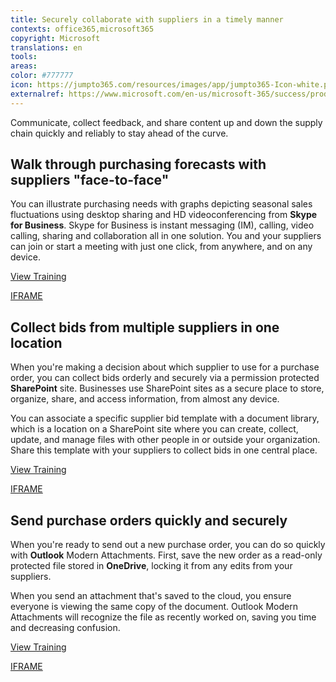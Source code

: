 ```yaml
---
title: Securely collaborate with suppliers in a timely manner
contexts: office365,microsoft365
copyright: Microsoft
translations: en
tools: 
areas: 
color: #777777
icon: https://jumpto365.com/resources/images/app/jumpto365-Icon-white.png
externalref: https://www.microsoft.com/en-us/microsoft-365/success/productivitylibrary/securely-collaborate-with-suppliers-in-a-timely-manner
---
```

Communicate, collect feedback, and share content up and down the supply chain quickly and reliably to stay ahead of the curve.


## Walk through purchasing forecasts with suppliers "face-to-face"

You can illustrate purchasing needs with graphs depicting seasonal sales fluctuations using desktop sharing and HD videoconferencing from **Skype for Business**. Skype for Business is instant messaging (IM), calling, video calling, sharing and collaboration all in one solution. You and your suppliers can join or start a meeting with just one click, from anywhere, and on any device.

[View Training](https://support.office.com/en-US/article/Share-your-screen-in-Skype-for-Business-2d436dc9-d092-4ef1-83f1-dd9f7a7cd3fc)

[IFRAME](https://www.microsoft.com/en-us/videoplayer/embed/RE1Tmri)

## Collect bids from multiple suppliers in one location

When you're making a decision about which supplier to use for a purchase order, you can collect bids orderly and securely via a permission protected **SharePoint** site. Businesses use SharePoint sites as a secure place to store, organize, share, and access information, from almost any device.

You can associate a specific supplier bid template with a document library, which is a location on a SharePoint site where you can create, collect, update, and manage files with other people in or outside your organization. Share this template with your suppliers to collect bids in one central place.

[View Training](https://support.office.com/en-US/article/What-is-SharePoint-97b915e6-651b-43b2-827d-fb25777f446f)

[IFRAME](https://www.microsoft.com/en-us/videoplayer/embed/RE1US0c)

## Send purchase orders quickly and securely

When you're ready to send out a new purchase order, you can do so quickly with **Outlook** Modern Attachments. First, save the new order as a read-only protected file stored in **OneDrive**, locking it from any edits from your suppliers.

When you send an attachment that's saved to the cloud, you ensure everyone is viewing the same copy of the document. Outlook Modern Attachments will recognize the file as recently worked on, saving you time and decreasing confusion.

[View Training](https://support.office.com/en-US/article/What-is-OneDrive-for-Business-187f90af-056f-47c0-9656-cc0ddca7fdc2)

[IFRAME](https://www.microsoft.com/en-us/videoplayer/embed/RE1Tugl)

